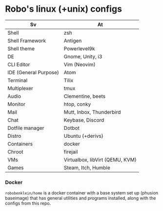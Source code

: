 
# Robo's linux (+unix) configs

| Sv | At |
|-|-|
| Shell | zsh |
| Shell Framework | Antigen |
| Shell theme | Powerlevel9k |
| DE | Gnome, Unity, i3 |
| CLI Editor | Vim (Neovim) |
| IDE (General Purpose) | Atom |
| Terminal | Tilix |
| Multiplexer | tmux |
| Audio | Clementine, beets |
| Monitor | htop, conky |
| Mail | Mutt, Inbox, Thunderbird |
| Chat | Keybase, Discord |
| Dotfile manager | Dotbot |
| Distro | Ubuntu (+derivs) |
| Containers | docker |
| Chroot | firejail |
| VMs | Virtualbox, libVirt (QEMU, KVM)  |
| Games | Steam, Itch, Humble |

### Docker

`robobenklein/home` is a docker container with a base system set up (phusion baseimage) that has general utilities and programs installed, along with the configs from this repo.

